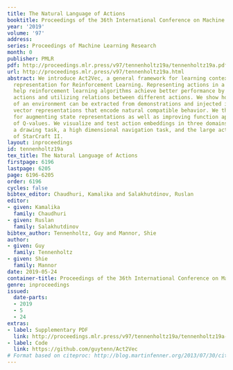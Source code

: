 ```yaml
---
title: The Natural Language of Actions
booktitle: Proceedings of the 36th International Conference on Machine Learning
year: '2019'
volume: '97'
address: 
series: Proceedings of Machine Learning Research
month: 0
publisher: PMLR
pdf: http://proceedings.mlr.press/v97/tennenholtz19a/tennenholtz19a.pdf
url: http://proceedings.mlr.press/v97/tennenholtz19a.html
abstract: We introduce Act2Vec, a general framework for learning context-based action
  representation for Reinforcement Learning. Representing actions in a vector space
  help reinforcement learning algorithms achieve better performance by grouping similar
  actions and utilizing relations between different actions. We show how prior knowledge
  of an environment can be extracted from demonstrations and injected into action
  vector representations that encode natural compatible behavior. We then use these
  for augmenting state representations as well as improving function approximation
  of Q-values. We visualize and test action embeddings in three domains including
  a drawing task, a high dimensional navigation task, and the large action space domain
  of StarCraft II.
layout: inproceedings
id: tennenholtz19a
tex_title: The Natural Language of Actions
firstpage: 6196
lastpage: 6205
page: 6196-6205
order: 6196
cycles: false
bibtex_editor: Chaudhuri, Kamalika and Salakhutdinov, Ruslan
editor:
- given: Kamalika
  family: Chaudhuri
- given: Ruslan
  family: Salakhutdinov
bibtex_author: Tennenholtz, Guy and Mannor, Shie
author:
- given: Guy
  family: Tennenholtz
- given: Shie
  family: Mannor
date: 2019-05-24
container-title: Proceedings of the 36th International Conference on Machine Learning
genre: inproceedings
issued:
  date-parts:
  - 2019
  - 5
  - 24
extras:
- label: Supplementary PDF
  link: http://proceedings.mlr.press/v97/tennenholtz19a/tennenholtz19a-supp.pdf
- label: Code
  link: https://github.com/guytenn/Act2Vec
# Format based on citeproc: http://blog.martinfenner.org/2013/07/30/citeproc-yaml-for-bibliographies/
---
```


